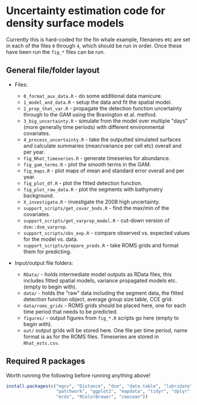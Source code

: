 # Uncertainty estimation code for density surface models

Currently this is hard-coded for the fin whale example, filenames etc are set in each of the files `0` through `4`, which should be run in order. Once these have been run the `fig_*` files can be run.


## General file/folder layout


- Files:
  - `0_format_aux_data.R` - do some additional data manicure.
  - `1_model_and_data.R` - setup the data and fit the spatial model.
  - `2_prop_that_var.R` - propagate the detection function uncertainty through to the GAM using the Bravington et al. method.
  - `3_big_uncertainty.R` - simulate from the model over multiple "days" (more generally time periods) with different environmental covariates.
  - `4_process_uncertainty.R` - take the outputted simulated surfaces and calculate summaries (mean/variance per cell etc) overall and per year.
  - `fig_Nhat_timeseries.R` - generate timeseries for abundance.
  - `fig_gam_terms.R` - plot the smooth terms in the GAM.
  - `fig_maps.R` - plot maps of mean and standard error overall and per year.
  - `fig_plot_df.R` - plot the fitted detection function.
  - `fig_plot_raw_data.R` - plot the segments with bathymetry background.
  - `X_investigate.R` - investigate the 2008 high uncertainty.
  - `support_scripts/get_covar_bnds.R` - find the max/min of the covariates.
  - `support_scripts/get_varprop_model.R` - cut-down version of `dsm::dsm_varprop`.
  - `support_scripts/obs_exp.R` - compare observed vs. expected values for the model vs. data.
  - `support_scripts/prepare_preds.R` - take ROMS grids and format them for predicting.


- Input/output file folders:
  - `RData/` - holds intermediate model outputs as RData files, this includes fitted spatial models, variance propagated models etc. (empty to begin with).
  - `data/` - holds the "raw" data including the segment data, the fitted detection function object, average group size table, CCE grid.
  - `data/roms_grids` - ROMS grids should be placed here, one for each time period that needs to be predicted.
  - `figures/` - output figures from `fig_*.R` scripts go here (empty to begin with).
  - `out/` output grids will be stored here. One file per time period, name format is as for the ROMS files. Timeseries are stored in `Nhat_ests.csv`.

## Required R packages

Worth running the following before running anything above!

```r
install.packages(c("mgcv", "Distance", "dsm", "data.table", "lubridate",
                   "patchwork", "ggplot2", "mapdata", "tidyr", "dplyr",
                   "mrds", "RColorBrewer", "cmocean"))
```

